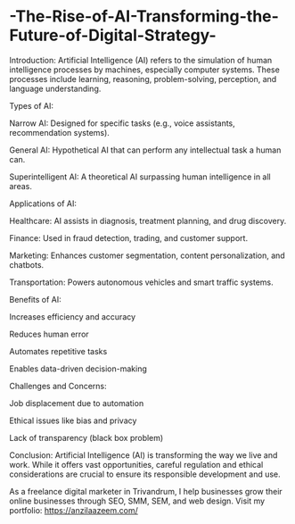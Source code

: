# -The-Rise-of-AI-Transforming-the-Future-of-Digital-Strategy-
Introduction:
Artificial Intelligence (AI) refers to the simulation of human intelligence processes by machines, especially computer systems. These processes include learning, reasoning, problem-solving, perception, and language understanding.

Types of AI:

Narrow AI: Designed for specific tasks (e.g., voice assistants, recommendation systems).

General AI: Hypothetical AI that can perform any intellectual task a human can.

Superintelligent AI: A theoretical AI surpassing human intelligence in all areas.


Applications of AI:

Healthcare: AI assists in diagnosis, treatment planning, and drug discovery.

Finance: Used in fraud detection, trading, and customer support.

Marketing: Enhances customer segmentation, content personalization, and chatbots.

Transportation: Powers autonomous vehicles and smart traffic systems.


Benefits of AI:

Increases efficiency and accuracy

Reduces human error

Automates repetitive tasks

Enables data-driven decision-making

Challenges and Concerns:

Job displacement due to automation

Ethical issues like bias and privacy

Lack of transparency (black box problem)



Conclusion:
Artificial Intelligence (AI) is transforming the way we live and work. While it offers vast opportunities, careful regulation and ethical considerations are crucial to ensure its responsible development and use.


As a freelance digital marketer in Trivandrum, I help businesses grow their online businesses through SEO, SMM, SEM, and web design.
Visit my portfolio: https://anzilaazeem.com/
